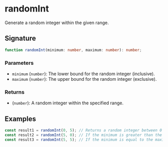 # randomInt

Generate a random integer within the given range.

## Signature

```typescript
function randomInt(minimum: number, maximum: number): number;
```

### Parameters

- `minimum` (`number`): The lower bound for the random integer (inclusive).
- `maximum` (`number`): The upper bound for the random integer (exclusive).

### Returns

- (`number`): A random integer within the specified range.

## Examples

```typescript
const result1 = randomInt(0, 5); // Returns a random integer between 0 and 5.
const result2 = randomInt(5, 0); // If the minimum is greater than the maximum, an error is thrown
const result3 = randomInt(5, 5); // If the minimum is equal to the maximum, an error is thrown.
```
